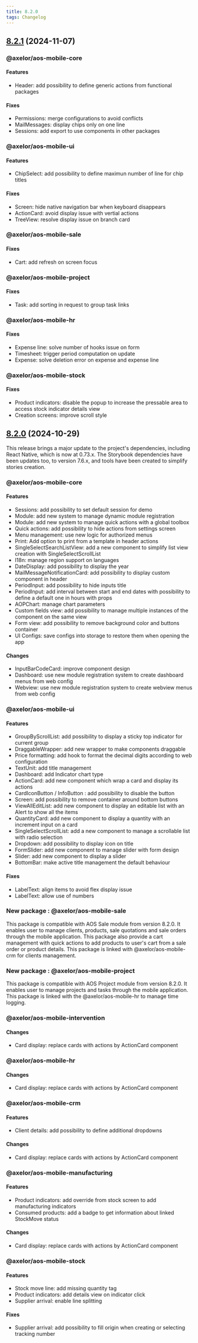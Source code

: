 ```yaml
---
title: 8.2.0
tags: Changelog
---
```


## [8.2.1] (2024-11-07)

### @axelor/aos-mobile-core

#### Features

- Header: add possibility to define generic actions from functional packages

#### Fixes

- Permissions: merge configurations to avoid conflicts
- MailMessages: display chips only on one line
- Sessions: add export to use components in other packages

### @axelor/aos-mobile-ui

#### Features

- ChipSelect: add possibility to define maximun number of line for chip titles

#### Fixes

- Screen: hide native navigation bar when keyboard disappears
- ActionCard: avoid display issue with vertial actions
- TreeView: resolve display issue on branch card

### @axelor/aos-mobile-sale

#### Fixes

- Cart: add refresh on screen focus

### @axelor/aos-mobile-project

#### Fixes

- Task: add sorting in request to group task links

### @axelor/aos-mobile-hr

#### Fixes

- Expense line: solve number of hooks issue on form
- Timesheet: trigger period computation on update
- Expense: solve deletion error on expense and expense line

### @axelor/aos-mobile-stock

#### Fixes

- Product indicators: disable the popup to increase the pressable area to access stock indicator details view
- Creation screens: improve scroll style

## [8.2.0] (2024-10-29)

This release brings a major update to the project's dependencies, including React Native, which is now at 0.73.x.
The Storybook dependencies have been updates too, to version 7.6.x, and tools have been created to simplify stories creation.

### @axelor/aos-mobile-core

#### Features

- Sessions: add possibility to set default session for demo
- Module: add new system to manage dynamic module registration
- Module: add new system to manage quick actions with a global toolbox
- Quick actions: add possibility to hide actions from settings screen
- Menu management: use new logic for authorized menus
- Print: Add option to print from a template in header actions
- SingleSelectSearchListView: add a new component to simplify list view creation with SingleSelectScrollList
- I18n: manage region support on languages
- DateDisplay: add possibility to display the year
- MailMessageNotificationCard: add possibility to display custom component in header
- PeriodInput: add possibility to hide inputs title
- PeriodInput: add interval between start and end dates with possibility to define a default one in hours with props
- AOPChart: manage chart parameters
- Custom fields view: add possibility to manage multiple instances of the component on the same view
- Form view: add possibility to remove background color and buttons container
- UI Configs: save configs into storage to restore them when opening the app

#### Changes

- InputBarCodeCard: improve component design
- Dashboard: use new module registration system to create dashboard menus from web config
- Webview: use new module registration system to create webview menus from web config

### @axelor/aos-mobile-ui

#### Features

- GroupByScrollList: add possibility to display a sticky top indicator for current group
- DraggableWrapper: add new wrapper to make components draggable
- Price formatting: add hook to format the decimal digits according to web configuration
- TextUnit: add title management
- Dashboard: add Indicator chart type
- ActionCard: add new component which wrap a card and display its actions
- CardIconButton / InfoButton : add possibility to disable the button
- Screen: add possibility to remove container around bottom buttons
- ViewAllEditList: add new component to display an editable list with an Alert to show all the items
- QuantityCard: add new component to display a quantity with an increment input on a card
- SingleSelectScrollList: add a new component to manage a scrollable list with radio selection
- Dropdown: add possibility to display icon on title
- FormSlider: add new component to manage slider with form design
- Slider: add new component to display a slider
- BottomBar: make active title management the default behaviour

#### Fixes

- LabelText: align items to avoid flex display issue
- LabelText: allow use of numbers

### New package : @axelor/aos-mobile-sale

This package is compatible with AOS Sale module from version 8.2.0.
It enables user to manage clients, products, sale quotations and sale orders through the mobile application.
This package also provide a cart management with quick actions to add products to user's cart from a sale order or product details.
This package is linked with @axelor/aos-mobile-crm for clients management.

### New package : @axelor/aos-mobile-project

This package is compatible with AOS Project module from version 8.2.0.
It enables user to manage projects and tasks through the mobile application.
This package is linked with the @axelor/aos-mobile-hr to manage time logging.

### @axelor/aos-mobile-intervention

#### Changes

- Card display: replace cards with actions by ActionCard component

### @axelor/aos-mobile-hr

#### Changes

- Card display: replace cards with actions by ActionCard component

### @axelor/aos-mobile-crm

#### Features

- Client details: add possibility to define additional dropdowns

#### Changes

- Card display: replace cards with actions by ActionCard component

### @axelor/aos-mobile-manufacturing

#### Features

- Product indicators: add override from stock screen to add manufacturing indicators
- Consumed products: add a badge to get information about linked StockMove status

#### Changes

- Card display: replace cards with actions by ActionCard component

### @axelor/aos-mobile-stock

#### Features

- Stock move line: add missing quantity tag
- Product indicators: add details view on indicator click
- Supplier arrival: enable line splitting

#### Fixes

- Supplier arrival: add possibility to fill origin when creating or selecting tracking number

  [8.2.1]: https://github.com/axelor/axelor-mobile/compare/8.2.0...8.2.1
[8.2.0]: https://github.com/axelor/axelor-mobile/compare/8.1.8...8.2.0
